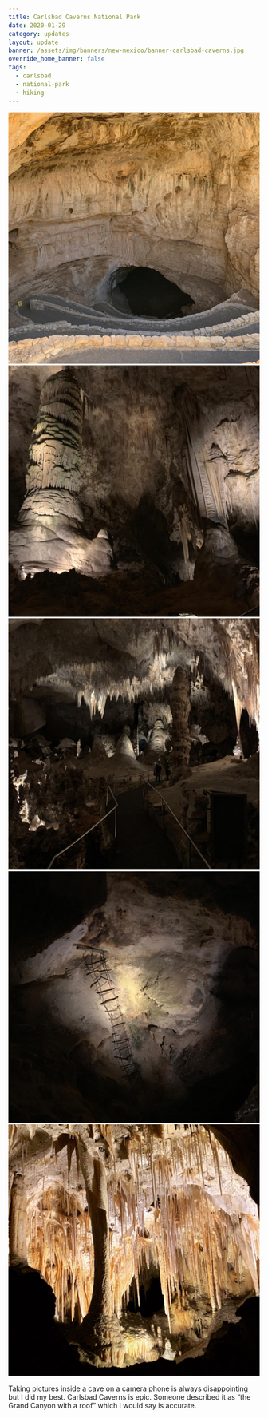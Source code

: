 ```yaml
---
title: Carlsbad Caverns National Park
date: 2020-01-29
category: updates
layout: update
banner: /assets/img/banners/new-mexico/banner-carlsbad-caverns.jpg
override_home_banner: false
tags:
  - carlsbad
  - national-park
  - hiking
---
```


<div class="img-slider">
    <img src="/assets/img/updates/new-mexico/carlsbad-caverns/caverns-1.jpg">
    <img src="/assets/img/updates/new-mexico/carlsbad-caverns/caverns-2.jpg">
    <img src="/assets/img/updates/new-mexico/carlsbad-caverns/caverns-3.jpg">
    <img src="/assets/img/updates/new-mexico/carlsbad-caverns/caverns-4.jpg">
    <img src="/assets/img/updates/new-mexico/carlsbad-caverns/caverns-5.jpg">
</div>

Taking pictures inside a cave on a camera phone is always disappointing but I did my best. Carlsbad Caverns is epic. Someone described it as “the Grand Canyon with a roof” which i would say is accurate.
